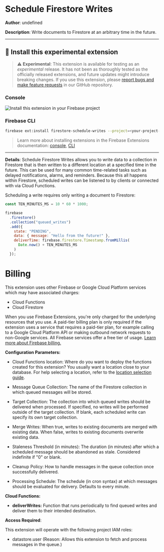 # Schedule Firestore Writes

**Author**: undefined

**Description**: Write documents to Firestore at an arbitrary time in the future.

---

## 🧩 Install this experimental extension

> ⚠️ **Experimental**: This extension is available for testing as an _experimental_ release. It has not been as thoroughly tested as the officially released extensions, and future updates might introduce breaking changes. If you use this extension, please [report bugs and make feature requests](https://github.com/firebase/experimental-extensions/issues/new/choose) in our GitHub repository.

### Console

![Install this extension in your Firebase project](../../install-extension.png?raw=true "Install this extension in your Firebase project")

### Firebase CLI

```bash
firebase ext:install firestore-schedule-writes --project=<your-project-id>
```

> Learn more about installing extensions in the Firebase Extensions documentation: [console](https://firebase.google.com/docs/extensions/install-extensions?platform=console), [CLI](https://firebase.google.com/docs/extensions/install-extensions?platform=cli)

---

**Details**: Schedule Firestore Writes allows you to write data to a collection in Firestore that is then written to a different location at a specified time in the future. This can be used for many common time-related tasks such as delayed notifications, alarms, and reminders. Because this all happens within Firestore, scheduled writes can be listened to by clients or connected with via Cloud Functions.

Scheduling a write requires only writing a document to Firestore:

```js
const TEN_MINUTES_MS = 10 * 60 * 1000;

firebase
  .firestore()
  .collection("queued_writes")
  .add({
    state: "PENDING",
    data: { message: "Hello from the future!" },
    deliverTime: firebase.firestore.Timestamp.fromMillis(
      Date.now() + TEN_MINUTES_MS
    )
  });
```

# Billing

This extension uses other Firebase or Google Cloud Platform services which may have associated charges:

<!-- List all products the extension interacts with -->

- Cloud Functions
- Cloud Firestore

When you use Firebase Extensions, you're only charged for the underlying resources that you use. A paid-tier billing plan is only required if the extension uses a service that requires a paid-tier plan, for example calling to a Google Cloud Platform API or making outbound network requests to non-Google services. All Firebase services offer a free tier of usage. [Learn more about Firebase billing.](https://firebase.google.com/pricing)

**Configuration Parameters:**

- Cloud Functions location: Where do you want to deploy the functions created for this extension? You usually want a location close to your database. For help selecting a location, refer to the [location selection guide](https://firebase.google.com/docs/functions/locations).

- Message Queue Collection: The name of the Firestore collection in which queued messages will be stored.

- Target Collection: The collection into which queued writes should be delivered when processed. If specified, no writes will be performed outside of the target collection. If blank, each scheduled write can specify its own target collection.

- Merge Writes: When true, writes to existing documents are merged with existing data. When false, writes to existing documents overwrite existing data.

- Staleness Threshold (in minutes): The duration (in minutes) after which a scheduled message should be abandoned as stale. Considered indefinite if "0" or blank.

- Cleanup Policy: How to handle messages in the queue collection once successfully delivered.

- Processing Schedule: The schedule (in cron syntax) at which messages should be evaluated for delivery. Defaults to every minute.

**Cloud Functions:**

- **deliverWrites:** Function that runs periodically to find queued writes and deliver them to their intended destination.

**Access Required**:

This extension will operate with the following project IAM roles:

- datastore.user (Reason: Allows this extension to fetch and process messages in the queue.)

